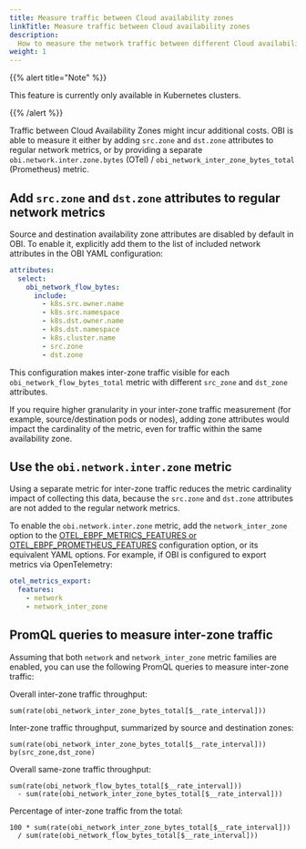 ```yaml
---
title: Measure traffic between Cloud availability zones
linkTitle: Measure traffic between Cloud availability zones
description:
  How to measure the network traffic between different Cloud availability zones
weight: 1
---
```


{{% alert title="Note" %}}

This feature is currently only available in Kubernetes clusters.

{{% /alert %}}

Traffic between Cloud Availability Zones might incur additional costs. OBI is
able to measure it either by adding `src.zone` and `dst.zone` attributes to
regular network metrics, or by providing a separate
`obi.network.inter.zone.bytes` (OTel) /
`obi_network_inter_zone_bytes_total` (Prometheus) metric.

## Add `src.zone` and `dst.zone` attributes to regular network metrics

Source and destination availability zone attributes are disabled by default in
OBI. To enable it, explicitly add them to the list of included network
attributes in the OBI YAML configuration:

```yaml
attributes:
  select:
    obi_network_flow_bytes:
      include:
        - k8s.src.owner.name
        - k8s.src.namespace
        - k8s.dst.owner.name
        - k8s.dst.namespace
        - k8s.cluster.name
        - src.zone
        - dst.zone
```

This configuration makes inter-zone traffic visible for each
`obi_network_flow_bytes_total` metric with different `src_zone` and
`dst_zone` attributes.

If you require higher granularity in your inter-zone traffic measurement (for
example, source/destination pods or nodes), adding zone attributes would impact
the cardinality of the metric, even for traffic within the same availability
zone.

## Use the `obi.network.inter.zone` metric

Using a separate metric for inter-zone traffic reduces the metric cardinality
impact of collecting this data, because the `src.zone` and `dst.zone` attributes
are not added to the regular network metrics.

To enable the `obi.network.inter.zone` metric, add the
`network_inter_zone` option to the
[OTEL_EBPF_METRICS_FEATURES or OTEL_EBPF_PROMETHEUS_FEATURES](../../configure/export-data/)
configuration option, or its equivalent YAML options. For example, if OBI is
configured to export metrics via OpenTelemetry:

```yaml
otel_metrics_export:
  features:
    - network
    - network_inter_zone
```

## PromQL queries to measure inter-zone traffic

Assuming that both `network` and `network_inter_zone` metric families are
enabled, you can use the following PromQL queries to measure inter-zone traffic:

Overall inter-zone traffic throughput:

```promql
sum(rate(obi_network_inter_zone_bytes_total[$__rate_interval]))
```

Inter-zone traffic throughput, summarized by source and destination zones:

```promql
sum(rate(obi_network_inter_zone_bytes_total[$__rate_interval])) by(src_zone,dst_zone)
```

Overall same-zone traffic throughput:

```promql
sum(rate(obi_network_flow_bytes_total[$__rate_interval]))
  - sum(rate(obi_network_inter_zone_bytes_total[$__rate_interval]))
```

Percentage of inter-zone traffic from the total:

```promql
100 * sum(rate(obi_network_inter_zone_bytes_total[$__rate_interval]))
  / sum(rate(obi_network_flow_bytes_total[$__rate_interval]))
```
